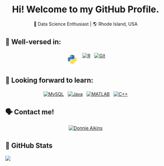 <h1 align="center">
Hi! Welcome to my GitHub Profile.
</h1>

<p align="center">
📓 Data Science Enthusiast | 🌎 Rhode Island, USA
</p>

## 🔑 Well-versed in:
<p align="center">
<a href="https://www.python.org/">
<img src="https://raw.githubusercontent.com/github/explore/80688e429a7d4ef2fca1e82350fe8e3517d3494d/topics/python/python.png" alt="Python" height="40" style="vertical-align:top; margin:4px"></a>
<a href="https://www.r-project.org/">
<img src="https://imgr.search.brave.com/PkNv_t7QKqc443exfaP5RfbZr0IkSzNdeP5mkyfcEe0/fit/900/700/ce/1/aHR0cHM6Ly9pLnBp/bmltZy5jb20vb3Jp/Z2luYWxzL2VmLzFm/Lzk5L2VmMWY5OTE3/MmI0NWRlNTdkY2Ey/MjQzMDhmNzIxYzZl/LnBuZw" alt="R" height="40" style="vertical-align:top; margin:4px"></a>
<a href="https://git-scm.com/">
<img src="https://imgr.search.brave.com/tTN_5TpIS8QKMf5bLHWQ-4t-pk4jQ584O7oT4xHA-4M/fit/1200/1200/ce/1/aHR0cHM6Ly9jZG4u/ZnJlZWJpZXN1cHBs/eS5jb20vbG9nb3Mv/bGFyZ2UvMngvZ2l0/LWljb24tbG9nby1w/bmctdHJhbnNwYXJl/bnQucG5n" alt="Git" height="40" style="vertical-align:top; margin:4px"></a>
</p>


## 🔦 Looking forward to learn:
<p align="center">
<a href="https://www.mysql.com/">
<img src="https://imgr.search.brave.com/1-jyfzMlEhiIU91mdB2_l5E7Hfpi0_8HGVaYKnb4uSg/fit/1200/1200/ce/1/aHR0cDovL3NxbGJh/Y2t1cGFuZGZ0cC5j/b20vYmxvZy93cC1j/b250ZW50L3VwbG9h/ZHMvMjAxNS8wMS9t/eXNxbC1sb2dvXzI4/MDB4MjgwMF9waXhl/bHMxLnBuZw" alt="MySQL" height="40" style="vertical-align:top; margin:4px"></a>
<a href="https://www.java.com/pl/">
<img src="https://imgr.search.brave.com/hyY9KdzqfYnM-R4qbZyGKE2GCB6wxXgw2Kovrx725fQ/fit/1200/1200/ce/1/aHR0cHM6Ly8yLmJw/LmJsb2dzcG90LmNv/bS8tVUlDcXV2MWRC/TVUvWEdZSVhxeWhL/ZUkvQUFBQUFBQUFS/OE0vRXZqdDNBRFVZ/RVlxd0RIUExobF9s/SzVfRlRyYl9WWnBn/Q0xjQkdBcy9zMTYw/MC9KYXZhLnBuZw" alt="Java" height="40" style="vertical-align:top; margin:4px"></a>
<a href="https://www.mathworks.com/products/matlab.html">
<img src="https://imgr.search.brave.com/DvBfEwMlSXjwHrk4p2cClaGaeP6egNgbPT13AfjSguQ/fit/897/806/ce/1/aHR0cHM6Ly91cGxv/YWQud2lraW1lZGlh/Lm9yZy93aWtpcGVk/aWEvY29tbW9ucy8y/LzIxL01hdGxhYl9M/b2dvLnBuZw" alt="MATLAB" height="40" style="vertical-align:top; margin:4px"></a>
 <a href="https://www.cplusplus.com/">
<img src="https://img.search.brave.com/enObmoCmrMl_inNeTdofjG_hnVljSfkRiZQ4GXpaGSo/fit/1200/1200/ce/1/aHR0cHM6Ly9zZHRp/bWVzLmNvbS93cC1j/b250ZW50L3VwbG9h/ZHMvMjAxOC8wMy9j/cHBwcC5wbmc" alt="C++" height="40" style="vertical-align:top; margin:4px"></a>
</p>


## 🗣️ Contact me!
<p align="center">
<a href="https://www.linkedin.com/in/donnie-aikins-7330241b2">
<img src="https://imgr.search.brave.com/NEjWcsCCTMl3EX-dMGX3Ym8VqKEkgn976-IPKDIHiiQ/fit/1200/1200/ce/1/aHR0cHM6Ly9wbmdp/bWcuY29tL3VwbG9h/ZHMvbGlua2VkSW4v/bGlua2VkSW5fUE5H/MzkucG5n" alt="Donnie Aikins" height="40" style="vertical-align:top; margin:4px"></a>
</p>

## 📝 GitHub Stats
<img align="center" src="https://github-readme-stats.vercel.app/api?username=ddot121&&show_icons=true&title_color=ffffff&icon_color=bb2acf&text_color=daf7dc&bg_color=151515" />
